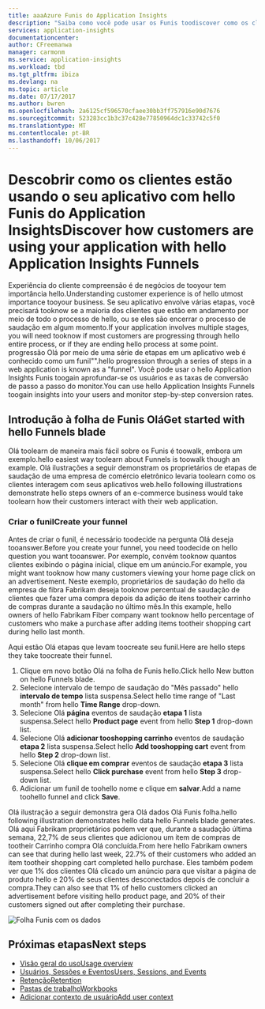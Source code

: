 ```yaml
---
title: aaaAzure Funis do Application Insights
description: "Saiba como você pode usar os Funis toodiscover como os clientes estão interagindo com o seu aplicativo."
services: application-insights
documentationcenter: 
author: CFreemanwa
manager: carmonm
ms.service: application-insights
ms.workload: tbd
ms.tgt_pltfrm: ibiza
ms.devlang: na
ms.topic: article
ms.date: 07/17/2017
ms.author: bwren
ms.openlocfilehash: 2a6125cf596570cfaee30bb3ff757916e90d7676
ms.sourcegitcommit: 523283cc1b3c37c428e77850964dc1c33742c5f0
ms.translationtype: MT
ms.contentlocale: pt-BR
ms.lasthandoff: 10/06/2017
---
```

# <a name="discover-how-customers-are-using-your-application-with-hello-application-insights-funnels"></a><span data-ttu-id="31784-103">Descobrir como os clientes estão usando o seu aplicativo com hello Funis do Application Insights</span><span class="sxs-lookup"><span data-stu-id="31784-103">Discover how customers are using your application with hello Application Insights Funnels</span></span>

<span data-ttu-id="31784-104">Experiência do cliente compreensão é de negócios de tooyour tem importância hello.</span><span class="sxs-lookup"><span data-stu-id="31784-104">Understanding customer experience is of hello utmost importance tooyour business.</span></span> <span data-ttu-id="31784-105">Se seu aplicativo envolve várias etapas, você precisará tooknow se a maioria dos clientes que estão em andamento por meio de todo o processo de hello, ou se eles são encerrar o processo de saudação em algum momento.</span><span class="sxs-lookup"><span data-stu-id="31784-105">If your application involves multiple stages, you will need tooknow if most customers are progressing through hello entire process, or if they are ending hello process at some point.</span></span> <span data-ttu-id="31784-106">progressão Olá por meio de uma série de etapas em um aplicativo web é conhecido como um funil"".</span><span class="sxs-lookup"><span data-stu-id="31784-106">hello progression through a series of steps in a web application is known as a "funnel".</span></span> <span data-ttu-id="31784-107">Você pode usar o hello Application Insights Funis toogain aprofundar-se os usuários e as taxas de conversão de passo a passo do monitor.</span><span class="sxs-lookup"><span data-stu-id="31784-107">You can use hello Application Insights Funnels toogain insights into your users and monitor step-by-step conversion rates.</span></span> 

## <a name="get-started-with-hello-funnels-blade"></a><span data-ttu-id="31784-108">Introdução à folha de Funis Olá</span><span class="sxs-lookup"><span data-stu-id="31784-108">Get started with hello Funnels blade</span></span>
<span data-ttu-id="31784-109">Olá toolearn de maneira mais fácil sobre os Funis é toowalk, embora um exemplo.</span><span class="sxs-lookup"><span data-stu-id="31784-109">hello easiest way toolearn about Funnels is toowalk though an example.</span></span> <span data-ttu-id="31784-110">Olá ilustrações a seguir demonstram os proprietários de etapas de saudação de uma empresa de comércio eletrônico levaria toolearn como os clientes interagem com seus aplicativos web.</span><span class="sxs-lookup"><span data-stu-id="31784-110">hello following illustrations demonstrate hello steps owners of an e-commerce business would take toolearn how their customers interact with their web application.</span></span>  

### <a name="create-your-funnel"></a><span data-ttu-id="31784-111">Criar o funil</span><span class="sxs-lookup"><span data-stu-id="31784-111">Create your funnel</span></span>
<span data-ttu-id="31784-112">Antes de criar o funil, é necessário toodecide na pergunta Olá deseja tooanswer.</span><span class="sxs-lookup"><span data-stu-id="31784-112">Before you create your funnel, you need toodecide on hello question you want tooanswer.</span></span> <span data-ttu-id="31784-113">Por exemplo, convém tooknow quantos clientes exibindo o página inicial, clique em um anúncio.</span><span class="sxs-lookup"><span data-stu-id="31784-113">For example, you might want tooknow how many customers viewing your home page click on an advertisement.</span></span> <span data-ttu-id="31784-114">Neste exemplo, proprietários de saudação do hello da empresa de fibra Fabrikam deseja tooknow percentual de saudação de clientes que fazer uma compra depois da adição de itens tootheir carrinho de compras durante a saudação no último mês.</span><span class="sxs-lookup"><span data-stu-id="31784-114">In this example, hello owners of hello Fabrikam Fiber company want tooknow hello percentage of customers who make a purchase after adding items tootheir shopping cart during hello last month.</span></span>

<span data-ttu-id="31784-115">Aqui estão Olá etapas que levam toocreate seu funil.</span><span class="sxs-lookup"><span data-stu-id="31784-115">Here are hello steps they take toocreate their funnel.</span></span>

1. <span data-ttu-id="31784-116">Clique em novo botão Olá na folha de Funis hello.</span><span class="sxs-lookup"><span data-stu-id="31784-116">Click hello New button on hello Funnels blade.</span></span>
1. <span data-ttu-id="31784-117">Selecione intervalo de tempo de saudação do "Mês passado" hello **intervalo de tempo** lista suspensa.</span><span class="sxs-lookup"><span data-stu-id="31784-117">Select hello time range of "Last month" from hello **Time Range** drop-down.</span></span> 
1. <span data-ttu-id="31784-118">Selecione Olá **página** eventos de saudação **etapa 1** lista suspensa.</span><span class="sxs-lookup"><span data-stu-id="31784-118">Select hello **Product page** event from hello **Step 1** drop-down list.</span></span> 
1. <span data-ttu-id="31784-119">Selecione Olá **adicionar tooshopping carrinho** eventos de saudação **etapa 2** lista suspensa.</span><span class="sxs-lookup"><span data-stu-id="31784-119">Select hello **Add tooshopping cart** event from hello **Step 2** drop-down list.</span></span>
1. <span data-ttu-id="31784-120">Selecione Olá **clique em comprar** eventos de saudação **etapa 3** lista suspensa.</span><span class="sxs-lookup"><span data-stu-id="31784-120">Select hello **Click purchase** event from hello **Step 3** drop-down list.</span></span>
1. <span data-ttu-id="31784-121">Adicionar um funil de toohello nome e clique em **salvar**.</span><span class="sxs-lookup"><span data-stu-id="31784-121">Add a name toohello funnel and click **Save**.</span></span>

<span data-ttu-id="31784-122">Olá ilustração a seguir demonstra gera Olá dados Olá Funis folha.</span><span class="sxs-lookup"><span data-stu-id="31784-122">hello following illustration demonstrates hello data hello Funnels blade generates.</span></span> <span data-ttu-id="31784-123">Olá aqui Fabrikam proprietários podem ver que, durante a saudação última semana, 22,7% de seus clientes que adicionou um item de compras de tootheir Carrinho compra Olá concluída.</span><span class="sxs-lookup"><span data-stu-id="31784-123">From here hello Fabrikam owners can see that during hello last week, 22.7% of their customers who added an item tootheir shopping cart completed hello purchase.</span></span> <span data-ttu-id="31784-124">Eles também podem ver que 1% dos clientes Olá clicado um anúncio para que visitar a página de produto hello e 20% de seus clientes desconectados depois de concluir a compra.</span><span class="sxs-lookup"><span data-stu-id="31784-124">They can also see that 1% of hello customers clicked an advertisement before visiting hello product page, and 20% of their customers signed out after completing their purchase.</span></span>


![Folha Funis com os dados](./media/app-insights-understand-usage-patterns/funnel1.png)

## <a name="next-steps"></a><span data-ttu-id="31784-126">Próximas etapas</span><span class="sxs-lookup"><span data-stu-id="31784-126">Next steps</span></span>
  * [<span data-ttu-id="31784-127">Visão geral do uso</span><span class="sxs-lookup"><span data-stu-id="31784-127">Usage overview</span></span>](app-insights-usage-overview.md)
  * [<span data-ttu-id="31784-128">Usuários, Sessões e Eventos</span><span class="sxs-lookup"><span data-stu-id="31784-128">Users, Sessions, and Events</span></span>](app-insights-usage-segmentation.md)
  * [<span data-ttu-id="31784-129">Retenção</span><span class="sxs-lookup"><span data-stu-id="31784-129">Retention</span></span>](app-insights-usage-retention.md)
  * [<span data-ttu-id="31784-130">Pastas de trabalho</span><span class="sxs-lookup"><span data-stu-id="31784-130">Workbooks</span></span>](app-insights-usage-workbooks.md)
  * [<span data-ttu-id="31784-131">Adicionar contexto de usuário</span><span class="sxs-lookup"><span data-stu-id="31784-131">Add user context</span></span>](app-insights-usage-send-user-context.md)
